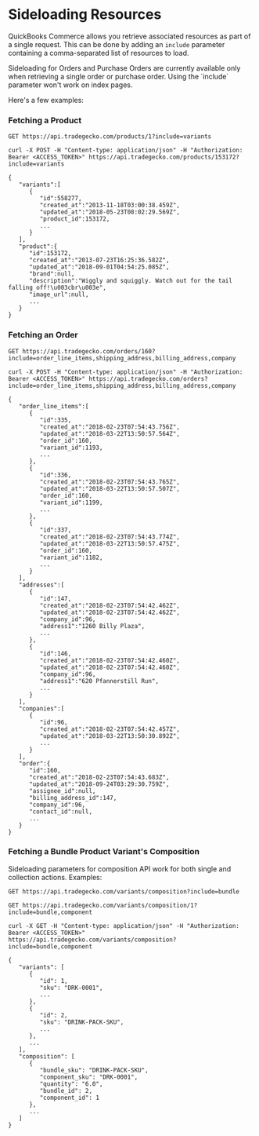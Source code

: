 # Sideloading Resources

QuickBooks Commerce allows you retrieve associated resources as part of a single request.
This can be done by adding an `include` parameter containing a comma-separated list of resources to load.

<aside class="notice">
  Sideloading for Orders and Purchase Orders are currently available only when retrieving a single order or purchase order. Using the `include` parameter won't work on index pages.
</aside>


Here's a few examples:

### Fetching a Product

`GET https://api.tradegecko.com/products/1?include=variants`

```shell
curl -X POST -H "Content-type: application/json" -H "Authorization: Bearer <ACCESS_TOKEN>" https://api.tradegecko.com/products/153172?include=variants
```

```json--inline
{
   "variants":[
      {
         "id":558277,
         "created_at":"2013-11-18T03:00:38.459Z",
         "updated_at":"2018-05-23T08:02:29.569Z",
         "product_id":153172,
         ...
      }
   ],
   "product":{
      "id":153172,
      "created_at":"2013-07-23T16:25:36.582Z",
      "updated_at":"2018-09-01T04:54:25.085Z",
      "brand":null,
      "description":"Wiggly and squiggly. Watch out for the tail falling off!\u003cbr\u003e",
      "image_url":null,
      ...
   }
}
```

### Fetching an Order

`GET https://api.tradegecko.com/orders/160?include=order_line_items,shipping_address,billing_address,company`

```shell
curl -X POST -H "Content-type: application/json" -H "Authorization: Bearer <ACCESS_TOKEN>" https://api.tradegecko.com/orders?include=order_line_items,shipping_address,billing_address,company
```

```json--inline
{
   "order_line_items":[
      {
         "id":335,
         "created_at":"2018-02-23T07:54:43.756Z",
         "updated_at":"2018-03-22T13:50:57.564Z",
         "order_id":160,
         "variant_id":1193,
         ...
      },
      {
         "id":336,
         "created_at":"2018-02-23T07:54:43.765Z",
         "updated_at":"2018-03-22T13:50:57.507Z",
         "order_id":160,
         "variant_id":1199,
         ...
      },
      {
         "id":337,
         "created_at":"2018-02-23T07:54:43.774Z",
         "updated_at":"2018-03-22T13:50:57.475Z",
         "order_id":160,
         "variant_id":1182,
         ...
      }
   ],
   "addresses":[
      {
         "id":147,
         "created_at":"2018-02-23T07:54:42.462Z",
         "updated_at":"2018-02-23T07:54:42.462Z",
         "company_id":96,
         "address1":"1260 Billy Plaza",
         ...
      },
      {
         "id":146,
         "created_at":"2018-02-23T07:54:42.460Z",
         "updated_at":"2018-02-23T07:54:42.460Z",
         "company_id":96,
         "address1":"620 Pfannerstill Run",
         ...
      }
   ],
   "companies":[
      {
         "id":96,
         "created_at":"2018-02-23T07:54:42.457Z",
         "updated_at":"2018-03-22T13:50:30.892Z",
         ...
      }
   ],
   "order":{
      "id":160,
      "created_at":"2018-02-23T07:54:43.683Z",
      "updated_at":"2018-09-24T03:29:30.759Z",
      "assignee_id":null,
      "billing_address_id":147,
      "company_id":96,
      "contact_id":null,
      ...
   }
}
```


### Fetching a Bundle Product Variant's Composition

Sideloading parameters for composition API work for both single and collection actions. Examples:

`GET https://api.tradegecko.com/variants/composition?include=bundle`

`GET https://api.tradegecko.com/variants/composition/1?include=bundle,component`


```shell
curl -X GET -H "Content-type: application/json" -H "Authorization: Bearer <ACCESS_TOKEN>" https://api.tradegecko.com/variants/composition?include=bundle,component
```

```json--inline
{
   "variants": [
      {
         "id": 1,
         "sku": "DRK-0001",
         ...
      },
      {
         "id": 2,
         "sku": "DRINK-PACK-SKU",
         ...
      },
      ...
   ],
   "composition": [
      {
         "bundle_sku": "DRINK-PACK-SKU",
         "component_sku": "DRK-0001",
         "quantity": "6.0",
         "bundle_id": 2,
         "component_id": 1
      },
      ...
   ]
}
```
